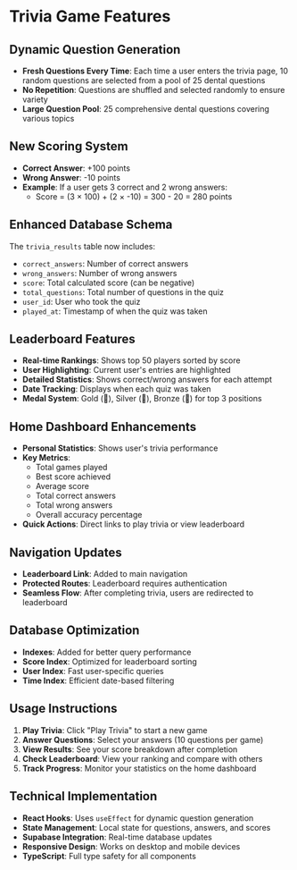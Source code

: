 # Trivia Game Features

## Dynamic Question Generation
- **Fresh Questions Every Time**: Each time a user enters the trivia page, 10 random questions are selected from a pool of 25 dental questions
- **No Repetition**: Questions are shuffled and selected randomly to ensure variety
- **Large Question Pool**: 25 comprehensive dental questions covering various topics

## New Scoring System
- **Correct Answer**: +100 points
- **Wrong Answer**: -10 points
- **Example**: If a user gets 3 correct and 2 wrong answers:
  - Score = (3 × 100) + (2 × -10) = 300 - 20 = 280 points

## Enhanced Database Schema
The `trivia_results` table now includes:
- `correct_answers`: Number of correct answers
- `wrong_answers`: Number of wrong answers
- `score`: Total calculated score (can be negative)
- `total_questions`: Total number of questions in the quiz
- `user_id`: User who took the quiz
- `played_at`: Timestamp of when the quiz was taken

## Leaderboard Features
- **Real-time Rankings**: Shows top 50 players sorted by score
- **User Highlighting**: Current user's entries are highlighted
- **Detailed Statistics**: Shows correct/wrong answers for each attempt
- **Date Tracking**: Displays when each quiz was taken
- **Medal System**: Gold (🥇), Silver (🥈), Bronze (🥉) for top 3 positions

## Home Dashboard Enhancements
- **Personal Statistics**: Shows user's trivia performance
- **Key Metrics**:
  - Total games played
  - Best score achieved
  - Average score
  - Total correct answers
  - Total wrong answers
  - Overall accuracy percentage
- **Quick Actions**: Direct links to play trivia or view leaderboard

## Navigation Updates
- **Leaderboard Link**: Added to main navigation
- **Protected Routes**: Leaderboard requires authentication
- **Seamless Flow**: After completing trivia, users are redirected to leaderboard

## Database Optimization
- **Indexes**: Added for better query performance
- **Score Index**: Optimized for leaderboard sorting
- **User Index**: Fast user-specific queries
- **Time Index**: Efficient date-based filtering

## Usage Instructions
1. **Play Trivia**: Click "Play Trivia" to start a new game
2. **Answer Questions**: Select your answers (10 questions per game)
3. **View Results**: See your score breakdown after completion
4. **Check Leaderboard**: View your ranking and compare with others
5. **Track Progress**: Monitor your statistics on the home dashboard

## Technical Implementation
- **React Hooks**: Uses `useEffect` for dynamic question generation
- **State Management**: Local state for questions, answers, and scores
- **Supabase Integration**: Real-time database updates
- **Responsive Design**: Works on desktop and mobile devices
- **TypeScript**: Full type safety for all components
